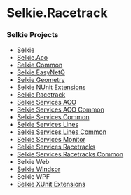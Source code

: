 # Selkie.Racetrack

### Selkie Projects

* [Selkie](https://github.com/tschroedter/Selkie)
* [Selkie.Aco](https://github.com/tschroedter/Selkie.Aco)
* [Selkie Common](https://github.com/tschroedter/Selkie.Common)
* [Selkie EasyNetQ](https://github.com/tschroedter/Selkie.EasyNetQ)
* [Selkie Geometry](https://github.com/tschroedter/Selkie.Geometry)
* [Selkie NUnit Extensions](https://github.com/tschroedter/Selkie.NUnit.Extensions)
* [Selkie Racetrack](https://github.com/tschroedter/Selkie.Racetrack)
* [Selkie Services ACO](https://github.com/tschroedter/Selkie.Services.Aco)
* [Selkie Services ACO Common](https://github.com/tschroedter/Selkie.Services.Aco.Common)
* [Selkie Services Common](https://github.com/tschroedter/Selkie.Services.Common)
* [Selkie Services Lines](https://github.com/tschroedter/Selkie.Services.Lines)
* [Selkie Services Lines Common](https://github.com/tschroedter/Selkie.Services.Lines.Common)
* [Selkie Services Monitor](https://github.com/tschroedter/Selkie.Services.Monitor)
* [Selkie Services Racetracks](https://github.com/tschroedter/Selkie.Services.Racetracks)
* [Selkie Services Racetracks Common](https://github.com/tschroedter/Selkie.Services.Racetracks.Common)
* Selkie Web
* [Selkie Windsor](https://github.com/tschroedter/Selkie.Windsor)
* Selkie WPF
* [Selkie XUnit Extensions](https://github.com/tschroedter/Selkie.XUnit.Extensions)
